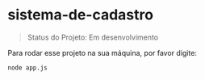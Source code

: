 # sistema-de-cadastro

> Status do Projeto: Em desenvolvimento

  Para rodar esse projeto na sua máquina, por favor digite:
  
  ```
  node app.js
  ```
